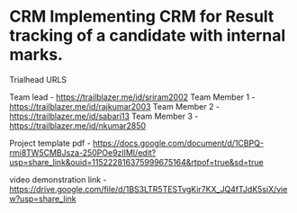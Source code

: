 # CRM Implementing CRM for Result tracking of a candidate with internal marks.

Trialhead URLS

Team lead -                                                                                                                                                                https://trailblazer.me/id/sriram2002
Team Member 1 -                                                                                                                                                           https://trailblazer.me/id/rajkumar2003
Team Member 2 -                                                                                                                                                            https://trailblazer.me/id/sabari13
Team Member 3 -                                                                                                                                                            https://trailblazer.me/id/nkumar2850

Project template pdf -                                                                                                                                                   https://docs.google.com/document/d/1CBPQ-rmi8TW5CMBJsza-250POe9zlIMI/edit?usp=share_link&ouid=115222816375999675164&rtpof=true&sd=true

video demonstration link - https://drive.google.com/file/d/1BS3LTR5TESTvgKir7KX_JQ4fTJdK5siX/view?usp=share_link
